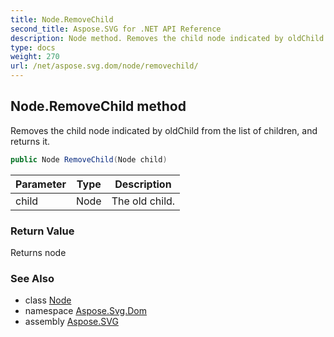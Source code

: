 ```yaml
---
title: Node.RemoveChild
second_title: Aspose.SVG for .NET API Reference
description: Node method. Removes the child node indicated by oldChild from the list of children and returns it
type: docs
weight: 270
url: /net/aspose.svg.dom/node/removechild/
---
```

## Node.RemoveChild method

Removes the child node indicated by oldChild from the list of children, and returns it.

```csharp
public Node RemoveChild(Node child)
```

| Parameter | Type | Description |
| --- | --- | --- |
| child | Node | The old child. |

### Return Value

Returns node

### See Also

* class [Node](../)
* namespace [Aspose.Svg.Dom](../../../aspose.svg.dom/)
* assembly [Aspose.SVG](../../../)
